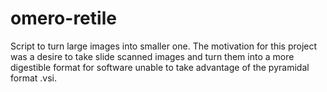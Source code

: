 # omero-retile

Script to turn large images into smaller one. The motivation for this project was a desire to take slide scanned images and turn them into a more digestible format for software unable to take advantage of the pyramidal format .vsi.
